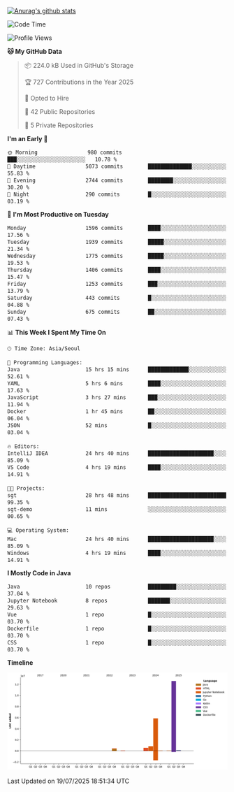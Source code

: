 [![Anurag's github stats](https://github-readme-stats.vercel.app/api?username=hajubal)](https://github.com/anuraghazra/github-readme-stats)

<!--START_SECTION:waka-->
![Code Time](http://img.shields.io/badge/Code%20Time-622%20hrs%2027%20mins-blue)

![Profile Views](http://img.shields.io/badge/Profile%20Views-0-blue)

**🐱 My GitHub Data** 

> 📦 224.0 kB Used in GitHub's Storage 
 > 
> 🏆 727 Contributions in the Year 2025
 > 
> 💼 Opted to Hire
 > 
> 📜 42 Public Repositories 
 > 
> 🔑 5 Private Repositories 
 > 
**I'm an Early 🐤** 

```text
🌞 Morning                980 commits         ███░░░░░░░░░░░░░░░░░░░░░░   10.78 % 
🌆 Daytime                5073 commits        ██████████████░░░░░░░░░░░   55.83 % 
🌃 Evening                2744 commits        ████████░░░░░░░░░░░░░░░░░   30.20 % 
🌙 Night                  290 commits         █░░░░░░░░░░░░░░░░░░░░░░░░   03.19 % 
```
📅 **I'm Most Productive on Tuesday** 

```text
Monday                   1596 commits        ████░░░░░░░░░░░░░░░░░░░░░   17.56 % 
Tuesday                  1939 commits        █████░░░░░░░░░░░░░░░░░░░░   21.34 % 
Wednesday                1775 commits        █████░░░░░░░░░░░░░░░░░░░░   19.53 % 
Thursday                 1406 commits        ████░░░░░░░░░░░░░░░░░░░░░   15.47 % 
Friday                   1253 commits        ███░░░░░░░░░░░░░░░░░░░░░░   13.79 % 
Saturday                 443 commits         █░░░░░░░░░░░░░░░░░░░░░░░░   04.88 % 
Sunday                   675 commits         ██░░░░░░░░░░░░░░░░░░░░░░░   07.43 % 
```


📊 **This Week I Spent My Time On** 

```text
🕑︎ Time Zone: Asia/Seoul

💬 Programming Languages: 
Java                     15 hrs 15 mins      █████████████░░░░░░░░░░░░   52.61 % 
YAML                     5 hrs 6 mins        ████░░░░░░░░░░░░░░░░░░░░░   17.63 % 
JavaScript               3 hrs 27 mins       ███░░░░░░░░░░░░░░░░░░░░░░   11.94 % 
Docker                   1 hr 45 mins        ██░░░░░░░░░░░░░░░░░░░░░░░   06.04 % 
JSON                     52 mins             █░░░░░░░░░░░░░░░░░░░░░░░░   03.04 % 

🔥 Editors: 
IntelliJ IDEA            24 hrs 40 mins      █████████████████████░░░░   85.09 % 
VS Code                  4 hrs 19 mins       ████░░░░░░░░░░░░░░░░░░░░░   14.91 % 

🐱‍💻 Projects: 
sgt                      28 hrs 48 mins      █████████████████████████   99.35 % 
sgt-demo                 11 mins             ░░░░░░░░░░░░░░░░░░░░░░░░░   00.65 % 

💻 Operating System: 
Mac                      24 hrs 40 mins      █████████████████████░░░░   85.09 % 
Windows                  4 hrs 19 mins       ████░░░░░░░░░░░░░░░░░░░░░   14.91 % 
```

**I Mostly Code in Java** 

```text
Java                     10 repos            █████████░░░░░░░░░░░░░░░░   37.04 % 
Jupyter Notebook         8 repos             ███████░░░░░░░░░░░░░░░░░░   29.63 % 
Vue                      1 repo              █░░░░░░░░░░░░░░░░░░░░░░░░   03.70 % 
Dockerfile               1 repo              █░░░░░░░░░░░░░░░░░░░░░░░░   03.70 % 
CSS                      1 repo              █░░░░░░░░░░░░░░░░░░░░░░░░   03.70 % 
```



**Timeline**

![Lines of Code chart](https://raw.githubusercontent.com/hajubal/hajubal/main/assets/bar_graph.png)


 Last Updated on 19/07/2025 18:51:34 UTC
<!--END_SECTION:waka-->